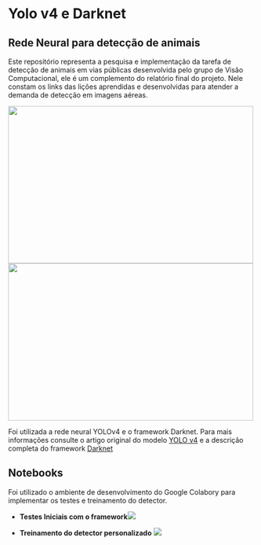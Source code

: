 # Yolo v4 e Darknet

## Rede Neural para detecção de animais 

Este repositório representa a pesquisa e implementação da tarefa de detecção de animais em vias públicas desenvolvida pelo grupo de Visão Computacional, ele é um complemento do relatório final do projeto. Nele constam os links das lições aprendidas e desenvolvidas para atender a demanda de detecção em imagens aéreas.

<img src="output_03.gif" width="500" height="320" /> <img src="output_009.gif" width="500" height="320" />

Foi utilizada a rede neural YOLOv4 e o framework Darknet. Para mais informações consulte o artigo original do modelo <a href="https://arxiv.org/abs/2004.10934">YOLO v4</a> e a descrição completa do framework <a href="http://pjreddie.com/darknet/">Darknet</a>

## Notebooks

Foi utilizado o ambiente de desenvolvimento do Google Colabory para implementar os testes e treinamento do detector. 

- **Testes Iniciais com o framework**<a href="https://colab.research.google.com/drive/12jDRbUtU_IDoA6lfdxlCMTVej_G_-LGJ?usp=sharing"><img src="https://colab.research.google.com/assets/colab-badge.svg"></a>

- **Treinamento do detector personalizado** <a href="https://colab.research.google.com/drive/1Enpb4hpKqELvWjcft755N7cHXLFyjOCK?usp=sharing"><img src="https://colab.research.google.com/assets/colab-badge.svg"></a>
